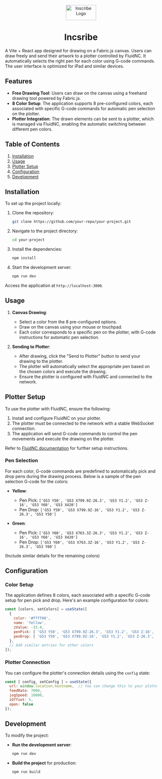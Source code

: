 <p>&nbsp;&nbsp;&nbsp;&nbsp;&nbsp;&nbsp;</p>
<p align="center">

<img width="100" height="50" alt="Inscribe Logo" src="https://github.com/user-attachments/assets/f76cc3b9-e328-4c02-8a0b-8387817824d6"/>
</p>
<p align="center">
  <h1 align="center">Incsribe</h1>
</p>

A Vite + React app designed for drawing on a Fabric.js canvas. Users can draw freely and send their artwork to a plotter controlled by FluidNC. It automatically selects the right pen for each color using G-code commands. The user interface is optimized for iPad and similar devices.


## Features

- **Free Drawing Tool**: Users can draw on the canvas using a freehand drawing tool powered by Fabric.js.
- **8 Color Setup**: The application supports 8 pre-configured colors, each associated with specific G-code commands for automatic pen selection on the plotter.
- **Plotter Integration**: The drawn elements can be sent to a plotter, which is managed via FluidNC, enabling the automatic switching between different pen colors.

## Table of Contents

1. [Installation](#installation)
2. [Usage](#usage)
3. [Plotter Setup](#plotter-setup)
4. [Configuration](#configuration)
5. [Development](#development)

## Installation

To set up the project locally:

1. Clone the repository:

   ```bash
   git clone https://github.com/your-repo/your-project.git
   ```

2. Navigate to the project directory:

   ```bash
   cd your-project
   ```

3. Install the dependencies:

   ```bash
   npm install
   ```

4. Start the development server:

   ```bash
   npm run dev
   ```

Access the application at `http://localhost:3000`.

## Usage

1. **Canvas Drawing**:
   - Select a color from the 8 pre-configured options.
   - Draw on the canvas using your mouse or touchpad.
   - Each color corresponds to a specific pen on the plotter, with G-code instructions for automatic pen selection.

2. **Sending to Plotter**:
   - After drawing, click the "Send to Plotter" button to send your drawing to the plotter.
   - The plotter will automatically select the appropriate pen based on the chosen colors and execute the drawing.
   - Ensure the plotter is configured with FluidNC and connected to the network.

## Plotter Setup

To use the plotter with FluidNC, ensure the following:

1. Install and configure FluidNC on your plotter.
2. The plotter must be connected to the network with a stable WebSocket connection.
3. The application will send G-code commands to control the pen movements and execute the drawing on the plotter.

Refer to [FluidNC documentation](https://github.com/bdring/FluidNC) for further setup instructions.

### Pen Selection

For each color, G-code commands are predefined to automatically pick and drop pens during the drawing process. Below is a sample of the pen selection G-code for the colors:

- **Yellow**:
  - Pen Pick: `['G53 Y50', 'G53 X799.9Z-26.3', 'G53 Y1.2', 'G53 Z-16', 'G53 Y60', 'G53 X420']`
  - Pen Drop: `['G53 Y50', 'G53 X799.9Z-16', 'G53 Y1.2', 'G53 Z-26.3', 'G53 Y50']`
  
- **Green**:
  - Pen Pick: `['G53 Y60', 'G53 X763.3Z-26.3', 'G53 Y1.2', 'G53 Z-16', 'G53 Y60', 'G53 X420']`
  - Pen Drop: `['G53 Y60', 'G53 X763.3Z-16', 'G53 Y1.2', 'G53 Z-26.3', 'G53 Y60']`

(Include similar details for the remaining colors)

## Configuration

### Color Setup

The application defines 8 colors, each associated with a specific G-code setup for pen pick and drop. Here's an example configuration for colors:

```javascript
const [colors, setColors] = useState([
  { 
    color: '#ffff00', 
    name: 'Yellow', 
    zValue: -33.4, 
    penPick: [ 'G53 Y50', 'G53 X799.9Z-26.3', 'G53 Y1.2', 'G53 Z-16', 'G53 Y60', 'G53 X420' ],
    penDrop: [ 'G53 Y50', 'G53 X799.9Z-16', 'G53 Y1.2', 'G53 Z-26.3', 'G53 Y50' ]
  },
  // Add similar entries for other colors
]);
```

### Plotter Connection

You can configure the plotter's connection details using the `config` state:

```javascript
const [ config, setConfig ] = useState({
  url: window.location.hostname,  // You can change this to your plotter's local network address
  feedRate: 7000,
  jogSpeed: 10000,
  zOffset: 5,
  open: false
});
```

## Development

To modify the project:

- **Run the development server**: 
  ```bash
  npm run dev
  ```
- **Build the project** for production:
  ```bash
  npm run build
  ```
